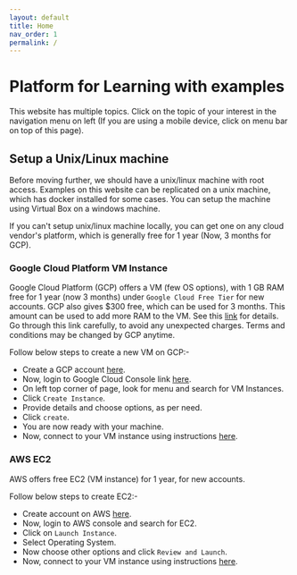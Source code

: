 ```yaml
---
layout: default
title: Home
nav_order: 1
permalink: /
---
```

# Platform for Learning with examples

This website has multiple topics. Click on the topic of your interest in the navigation menu on left (If you are using a mobile device, click on menu bar on top of this page).

## Setup a Unix/Linux machine

Before moving further, we should have a unix/linux machine with root access. Examples on this website can be replicated on a unix machine, which has docker installed for some cases. You can setup the machine using Virtual Box on a windows machine.

If you can't setup unix/linux machine locally, you can get one on any cloud vendor's platform, which is generally free for 1 year (Now, 3 months for GCP).

### Google Cloud Platform VM Instance

Google Cloud Platform (GCP) offers a VM (few OS options), with 1 GB RAM free for 1 year (now 3 months) under `Google Cloud Free Tier` for new accounts. GCP also gives $300 free, which can be used for 3 months. This amount can be used to add more RAM to the VM. See this [link](https://cloud.google.com/free/docs/gcp-free-tier) for details. Go through this link carefully, to avoid any unexpected charges. Terms and conditions may be changed by GCP anytime.

Follow below steps to create a new VM on GCP:-

- Create a GCP account [here](https://accounts.google.com/signin).
- Now, login to Google Cloud Console link [here](https://console.cloud.google.com/).
- On left top corner of page, look for menu and search for VM Instances.
- Click `Create Instance`.
- Provide details and choose options, as per need.
- Click `create`.
- You are now ready with your machine.
- Now, connect to your VM instance using instructions [here](https://cloud.google.com/compute/docs/instances/connecting-to-instance).

### AWS EC2

AWS offers free EC2 (VM instance) for 1 year, for new accounts.

Follow below steps to create EC2:-

- Create account on AWS [here](https://aws.amazon.com/console/).
- Now, login to AWS console and search for EC2.
- Click on `Launch Instance`.
- Select Operating System.
- Now choose other options and click `Review and Launch`.
- Now, connect to your VM instance using instructions [here](https://docs.aws.amazon.com/AWSEC2/latest/UserGuide/Connect-using-EC2-Instance-Connect.html).
